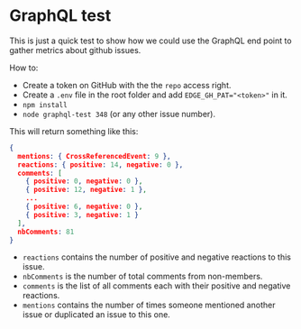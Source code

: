 # GraphQL test

This is just a quick test to show how we could use the GraphQL end point to gather metrics about github issues.

How to:

* Create a token on GitHub with the the `repo` access right.
* Create a `.env` file in the root folder and add `EDGE_GH_PAT="<token>"` in it.
* `npm install`
* `node graphql-test 348` (or any other issue number).

This will return something like this:

```json
{
  mentions: { CrossReferencedEvent: 9 },
  reactions: { positive: 14, negative: 0 },
  comments: [
    { positive: 0, negative: 0 },
    { positive: 12, negative: 1 },
    ...
    { positive: 6, negative: 0 },
    { positive: 3, negative: 1 }
  ],
  nbComments: 81
}
```

* `reactions` contains the number of positive and negative reactions to this issue.
* `nbComments` is the number of total comments from non-members.
* `comments` is the list of all comments each with their positive and negative reactions.
* `mentions` contains the number of times someone mentioned another issue or duplicated an issue to this one.
